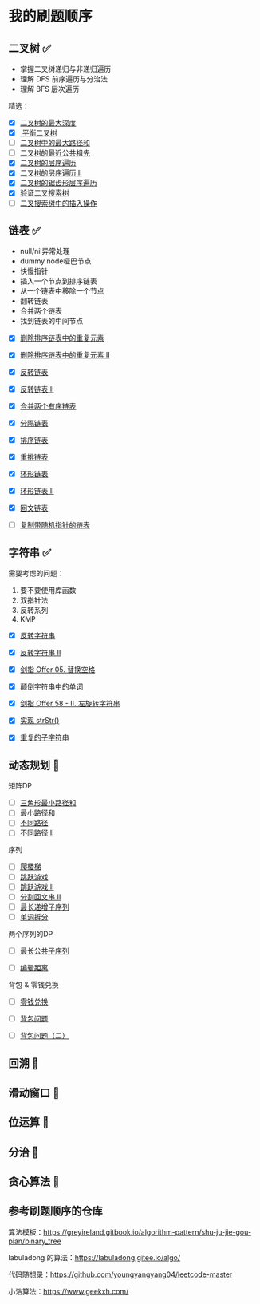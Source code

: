 # 我的刷题顺序

## 二叉树 ✅

* 掌握二叉树递归与非递归遍历
* 理解 DFS 前序遍历与分治法
* 理解 BFS 层次遍历

精选：

- [x] [二叉树的最大深度](https://leetcode-cn.com/problems/maximum-depth-of-binary-tree/)
- [x] [ 平衡二叉树](https://leetcode-cn.com/problems/balanced-binary-tree/)
- [ ] [二叉树中的最大路径和](https://leetcode-cn.com/problems/binary-tree-maximum-path-sum/)
- [ ] [二叉树的最近公共祖先](https://leetcode-cn.com/problems/lowest-common-ancestor-of-a-binary-tree/)
- [x] [二叉树的层序遍历](https://leetcode-cn.com/problems/binary-tree-level-order-traversal/)
- [x] [二叉树的层序遍历 II](https://leetcode-cn.com/problems/binary-tree-level-order-traversal-ii/)
- [x] [二叉树的锯齿形层序遍历](https://leetcode-cn.com/problems/binary-tree-zigzag-level-order-traversal/)
- [x] [验证二叉搜索树](https://leetcode-cn.com/problems/validate-binary-search-tree/)
- [ ] [二叉搜索树中的插入操作](https://leetcode-cn.com/problems/insert-into-a-binary-search-tree/)

## 链表 ✅

* null/nil异常处理
* dummy node哑巴节点
* 快慢指针
* 插入一个节点到排序链表
* 从一个链表中移除一个节点
* 翻转链表
* 合并两个链表
* 找到链表的中间节点

- [x] [删除排序链表中的重复元素](https://leetcode-cn.com/problems/remove-duplicates-from-sorted-list/)
- [x] [删除排序链表中的重复元素 II](https://leetcode-cn.com/problems/remove-duplicates-from-sorted-list-ii/)
- [x] [反转链表](https://leetcode-cn.com/problems/reverse-linked-list/)
- [x] [反转链表 II](https://leetcode-cn.com/problems/reverse-linked-list-ii/)
- [x] [合并两个有序链表](https://leetcode-cn.com/problems/merge-two-sorted-lists/)
- [x] [分隔链表](https://leetcode-cn.com/problems/partition-list/)
- [x] [排序链表](https://leetcode-cn.com/problems/sort-list/)
- [x] [重排链表](https://leetcode-cn.com/problems/reorder-list/)
- [x] [环形链表](https://leetcode-cn.com/problems/linked-list-cycle/)
- [x] [环形链表 II](https://leetcode-cn.com/problems/linked-list-cycle-ii/)
- [x] [回文链表](https://leetcode-cn.com/problems/palindrome-linked-list/)
- [ ] [复制带随机指针的链表](https://leetcode-cn.com/problems/copy-list-with-random-pointer/)



## 字符串 ✅

需要考虑的问题：

1. 要不要使用库函数
2. 双指针法
3.  反转系列
4. KMP

- [x] [反转字符串](https://leetcode-cn.com/problems/reverse-string/)

- [x] [反转字符串 II](https://leetcode-cn.com/problems/reverse-string-ii/)

- [x] [剑指 Offer 05. 替换空格](https://leetcode-cn.com/problems/ti-huan-kong-ge-lcof/)

- [x] [颠倒字符串中的单词](https://leetcode-cn.com/problems/reverse-words-in-a-string/)

- [x] [剑指 Offer 58 - II. 左旋转字符串](https://leetcode-cn.com/problems/zuo-xuan-zhuan-zi-fu-chuan-lcof/)

- [x] [实现 strStr()](https://leetcode-cn.com/problems/implement-strstr/)

- [x] [重复的子字符串](https://leetcode-cn.com/problems/repeated-substring-pattern/)



## 动态规划 🚫

矩阵DP

- [ ] [三角形最小路径和](https://leetcode-cn.com/problems/triangle/)
- [ ] [最小路径和](https://leetcode-cn.com/problems/minimum-path-sum/)
- [ ] [不同路径](https://leetcode-cn.com/problems/unique-paths/)
- [ ] [不同路径 II](https://leetcode-cn.com/problems/unique-paths-ii/)

序列

- [ ] [爬楼梯](https://leetcode-cn.com/problems/climbing-stairs/)
- [ ] [跳跃游戏](https://leetcode-cn.com/problems/jump-game/)
- [ ] [跳跃游戏 II](https://leetcode-cn.com/problems/jump-game-ii/)
- [ ] [分割回文串 II](https://leetcode-cn.com/problems/palindrome-partitioning-ii/)
- [ ] [最长递增子序列](https://leetcode-cn.com/problems/longest-increasing-subsequence/)
- [ ] [单词拆分](https://leetcode-cn.com/problems/word-break/)

两个序列的DP

- [ ] [最长公共子序列](https://leetcode-cn.com/problems/longest-common-subsequence/)
- [ ] [编辑距离](https://leetcode-cn.com/problems/edit-distance/)



背包 & 零钱兑换

- [ ] [零钱兑换](https://leetcode-cn.com/problems/coin-change/)
- [ ] [背包问题](https://www.lintcode.com/problem/92/)
- [ ] [背包问题（二）](https://www.lintcode.com/problem/125/)



## 回溯 🚫





## 滑动窗口 🚫





## 位运算 🚫





## 分治 🚫





## 贪心算法 🚫





## 参考刷题顺序的仓库

算法模板：https://greyireland.gitbook.io/algorithm-pattern/shu-ju-jie-gou-pian/binary_tree

labuladong 的算法：https://labuladong.gitee.io/algo/

代码随想录：https://github.com/youngyangyang04/leetcode-master

小浩算法：https://www.geekxh.com/
